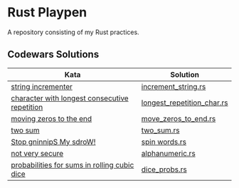 # Rust Playpen

A repository consisting of my Rust practices.

## Codewars Solutions

| Kata                                              | Solution                        |
| ------------------------------------------------- | ------------------------------ |
| [string incrementer](https://www.codewars.com/kata/54a91a4883a7de5d7800009c/train/rust) | [increment_string.rs](https://github.com/DrShahinstein/rust-playpen/blob/main/src/codewars/increment_string.rs) |
| [character with longest consecutive repetition](https://www.codewars.com/kata/586d6cefbcc21eed7a001155/train/rust) | [longest_repetition_char.rs](https://github.com/DrShahinstein/rust-playpen/blob/main/src/codewars/longest_repetition_char.rs) |
| [moving zeros to the end](https://www.codewars.com/kata/52597aa56021e91c93000cb0/train/rust) | [move_zeros_to_end.rs](https://github.com/DrShahinstein/rust-playpen/blob/main/src/codewars/move_zeros_to_end.rs)      |
| [two sum](https://www.codewars.com/kata/52c31f8e6605bcc646000082/train/rust) | [two_sum.rs](https://github.com/DrShahinstein/rust-playpen/blob/main/src/codewars/two_sum.rs) |
| [Stop gninnipS My sdroW!](https://www.codewars.com/kata/5264d2b162488dc400000001/train/rust) |[spin words.rs](https://github.com/DrShahinstein/rust-playpen/blob/main/src/codewars/spin_words.rs)|
| [not very secure](https://www.codewars.com/kata/526dbd6c8c0eb53254000110/train/rust) |[alphanumeric.rs](https://github.com/DrShahinstein/rust-playpen/blob/main/src/codewars/alphanumeric.rs)|
| [probabilities for sums in rolling cubic dice](https://www.codewars.com/kata/56f78a42f749ba513b00037f/train/rust) |[dice_probs.rs](https://github.com/DrShahinstein/rust-playpen/blob/main/src/codewars/dice_probs.rs)|
